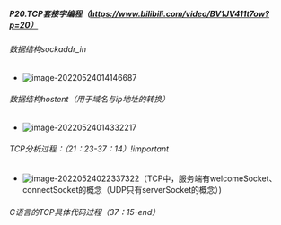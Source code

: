 ##### P20.TCP套接字编程（https://www.bilibili.com/video/BV1JV411t7ow?p=20）

###### 数据结构sockaddr_in

- ![image-20220524014146687](C:\Users\呵\AppData\Roaming\Typora\typora-user-images\image-20220524014146687.png)

###### 数据结构hostent（用于域名与ip地址的转换）

- ![image-20220524014332217](C:\Users\呵\AppData\Roaming\Typora\typora-user-images\image-20220524014332217.png)

###### TCP分析过程：（21：23-37：14）!important

- ![image-20220524022337322](C:\Users\呵\AppData\Roaming\Typora\typora-user-images\image-20220524022337322.png)（TCP中，服务端有welcomeSocket、connectSocket的概念（UDP只有serverSocket的概念）)

###### C语言的TCP具体代码过程（37：15-end）

